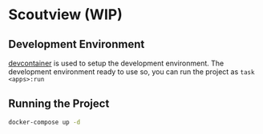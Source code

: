 # Scoutview (WIP)

## Development Environment

[devcontainer](https://code.visualstudio.com/docs/devcontainers/containers) is used to setup the development environment. The development environment ready to use so, you can run the project as `task <apps>:run`

## Running the Project

```bash
docker-compose up -d
```

